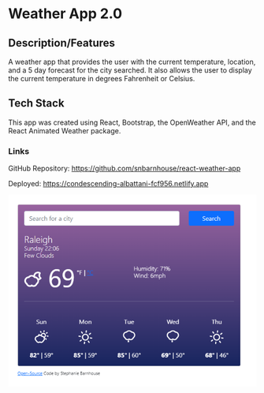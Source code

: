 # Weather App 2.0

## Description/Features

A weather app that provides the user with the current temperature, location, and a 5 day forecast for the city searched. It also allows the user to display the current temperature in degrees Fahrenheit or Celsius.

## Tech Stack

This app was created using React, Bootstrap, the OpenWeather API, and the React Animated Weather package.

### Links


GitHub Repository: https://github.com/snbarnhouse/react-weather-app 

Deployed: https://condescending-albattani-fcf956.netlify.app 

![Weather App 2.0](/src/Screenshot-2.0.png?raw=true "Weather App 2.0")